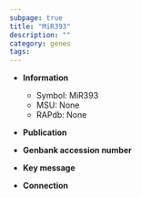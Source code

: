 ```yaml
---
subpage: true
title: "MiR393"
description: ""
category: genes
tags: 
---
```


* **Information**  
    + Symbol: MiR393  
    + MSU: None  
    + RAPdb: None  

* **Publication**  

* **Genbank accession number**  

* **Key message**  

* **Connection**  



